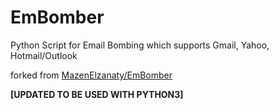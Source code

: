 # EmBomber 

Python Script for Email Bombing which supports Gmail, Yahoo, Hotmail/Outlook

forked from [MazenElzanaty/EmBomber]([url](https://github.com/MazenElzanaty/EmBomber))

**[UPDATED TO BE USED WITH PYTHON3]**
